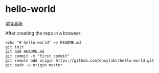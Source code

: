 # hello-world

[gitguide](https://rogerdudler.github.io/git-guide/)

After creating the repo in a browser:

```
echo "# hello-world" >> README.md
git init
git add README.md
git commit -m "first commit"
git remote add origin https://github.com/doxylabs/hello-world.git
git push -u origin master
```

